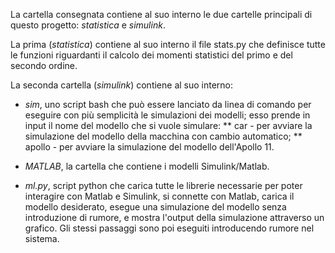 La cartella consegnata contiene al suo interno le due cartelle principali di questo progetto: _statistica_ e _simulink_.

La prima (_statistica_) contiene al suo interno il file stats.py che definisce tutte le funzioni riguardanti il calcolo dei momenti statistici del primo e del secondo ordine.

La seconda cartella (_simulink_) contiene al suo interno:

* _sim_, uno script bash che può essere lanciato da linea di comando per eseguire con più semplicità le simulazioni dei modelli; esso prende in input il nome del modello che si vuole simulare:
** car - per avviare la simulazione del modello della macchina con cambio automatico;
** apollo - per avviare la simulazione del modello dell'Apollo 11.

* _MATLAB_, la cartella che contiene i modelli Simulink/Matlab.
* _ml.py_, script python che carica tutte le librerie necessarie per poter interagire con Matlab e Simulink, si connette con Matlab, carica il modello desiderato, esegue una simulazione del modello senza introduzione di rumore, e mostra l'output della simulazione attraverso un grafico. Gli stessi passaggi sono poi eseguiti introducendo rumore nel sistema.
